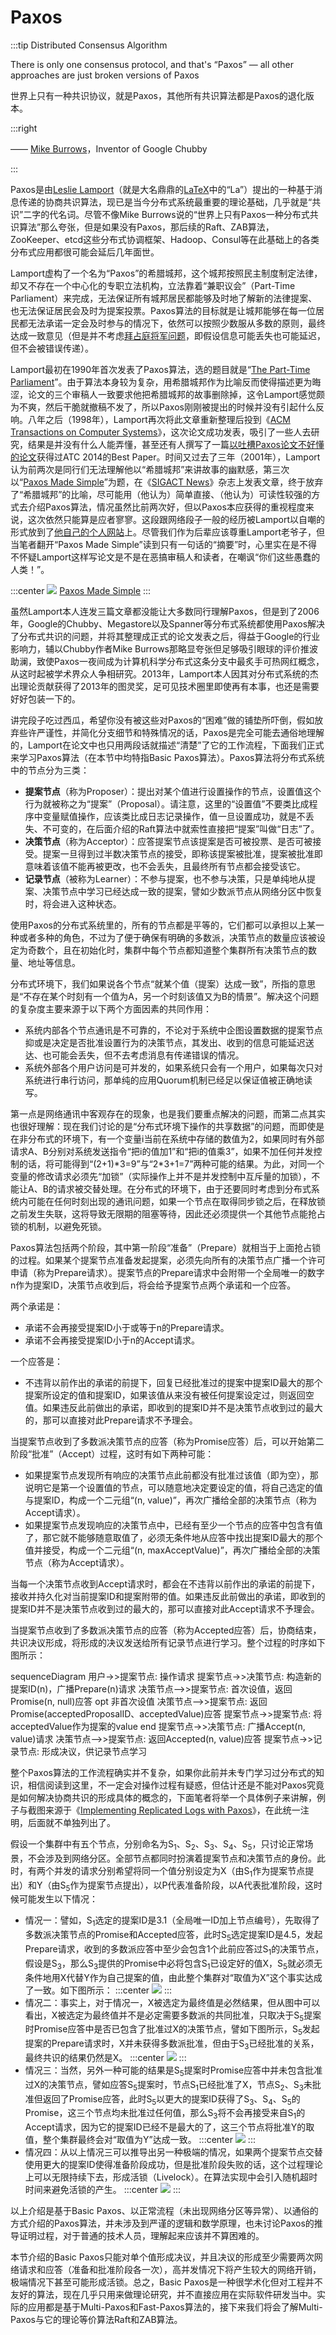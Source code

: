 # Paxos

:::tip Distributed Consensus Algorithm

There is only one consensus protocol, and that's “Paxos” — all other approaches are just broken versions of Paxos

世界上只有一种共识协议，就是Paxos，其他所有共识算法都是Paxos的退化版本。

:::right

—— [Mike Burrows](https://en.wikipedia.org/wiki/Michael_Burrows)，Inventor of Google Chubby

:::

Paxos是由[Leslie Lamport](https://en.wikipedia.org/wiki/Leslie_Lamport)（就是大名鼎鼎的[LaTeX](https://en.wikipedia.org/wiki/LaTeX)中的“La”）提出的一种基于消息传递的协商共识算法，现已是当今分布式系统最重要的理论基础，几乎就是“共识”二字的代名词。尽管不像Mike Burrows说的“世界上只有Paxos一种分布式共识算法”那么夸张，但是如果没有Paxos，那后续的Raft、ZAB算法，ZooKeeper、etcd这些分布式协调框架、Hadoop、Consul等在此基础上的各类分布式应用都很可能会延后几年面世。

Lamport虚构了一个名为“Paxos”的希腊城邦，这个城邦按照民主制度制定法律，却又不存在一个中心化的专职立法机构，立法靠着“兼职议会”（Part-Time Parliament）来完成，无法保证所有城邦居民都能够及时地了解新的法律提案、也无法保证居民会及时为提案投票。Paxos算法的目标就是让城邦能够在每一位居民都无法承诺一定会及时参与的情况下，依然可以按照少数服从多数的原则，最终达成一致意见（但是并不考虑[拜占庭将军问题](https://en.wikipedia.org/wiki/Byzantine_fault)，即假设信息可能丢失也可能延迟，但不会被错误传递）。

Lamport最初在1990年首次发表了Paxos算法，选的题目就是“[The Part-Time Parliament](https://lamport.azurewebsites.net/pubs/lamport-paxos.pdf)”。由于算法本身较为复杂，用希腊城邦作为比喻反而使得描述更为晦涩，论文的三个审稿人一致要求他把希腊城邦的故事删除掉，这令Lamport感觉颇为不爽，然后干脆就撤稿不发了，所以Paxos刚刚被提出的时候并没有引起什么反响。八年之后（1998年），Lamport再次将此文章重新整理后投到《[ACM Transactions on Computer Systems](https://dl.acm.org/journal/tocs)》，这次论文成功发表，吸引了一些人去研究，结果是并没有什么人能弄懂，甚至还有人撰写了一篇[以吐槽Paxos论文不好懂的论文](https://web.stanford.edu/~ouster/cgi-bin/papers/raft-atc14)获得过ATC 2014的Best Paper。时间又过去了三年（2001年），Lamport认为前两次是同行们无法理解他以“希腊城邦”来讲故事的幽默感，第三次以“[Paxos Made Simple](https://lamport.azurewebsites.net/pubs/paxos-simple.pdf)”为题，在《[SIGACT News](https://www.sigact.org/SIGACT_News/)》杂志上发表文章，终于放弃了“希腊城邦”的比喻，尽可能用（他认为）简单直接、（他认为）可读性较强的方式去介绍Paxos算法，情况虽然比前两次好，但以Paxos本应获得的重视程度来说，这次依然只能算是应者寥寥。这段跟网络段子一般的经历被Lamport以自嘲的形式放到了[他自己的个人网站](http://lamport.azurewebsites.net/pubs/pubs.html#lamport-paxos)上。尽管我们作为后辈应该尊重Lamport老爷子，但当笔者翻开“Paxos Made Simple”读到只有一句话的“摘要”时，心里实在是不得不怀疑Lamport这样写论文是不是在恶搞审稿人和读者，在嘲讽“你们这些愚蠢的人类！”。

:::center
![](./images/abstract.png)
[Paxos Made Simple](https://lamport.azurewebsites.net/pubs/paxos-simple.pdf)
:::

虽然Lamport本人连发三篇文章都没能让大多数同行理解Paxos，但是到了2006年，Google的Chubby、Megastore以及Spanner等分布式系统都使用Paxos解决了分布式共识的问题，并将其整理成正式的论文发表之后，得益于Google的行业影响力，辅以Chubby作者Mike Burrows那略显夸张但足够吸引眼球的评价推波助澜，致使Paxos一夜间成为计算机科学分布式这条分支中最炙手可热网红概念，从这时起被学术界众人争相研究。2013年，Lamport本人因其对分布式系统的杰出理论贡献获得了2013年的图灵奖，足可见技术圈里即使再有本事，也还是需要好好包装一下的。

讲完段子吃过西瓜，希望你没有被这些对Paxos的“困难”做的铺垫所吓倒，假如放弃些许严谨性，并简化分支细节和特殊情况的话，Paxos是完全可能去通俗地理解的，Lamport在论文中也只用两段话就描述“清楚”了它的工作流程，下面我们正式来学习Paxos算法（在本节中均特指Basic Paxos算法）。Paxos算法将分布式系统中的节点分为三类：

- **提案节点**（称为Proposer）：提出对某个值进行设置操作的节点，设置值这个行为就被称之为“提案”（Proposal）。请注意，这里的“设置值”不要类比成程序中变量赋值操作，应该类比成日志记录操作，值一旦设置成功，就是不丢失、不可变的，在后面介绍的Raft算法中就索性直接把“提案”叫做“日志”了。
- **决策节点**（称为Acceptor）：应答提案节点该提案是否可被投票、是否可被接受。提案一旦得到过半数决策节点的接受，即称该提案被批准，提案被批准即意味着该值不能再被更改，也不会丢失，且最终所有节点都会接受该它。
- **记录节点**（被称为Learner）：不参与提案，也不参与决策，只是单纯地从提案、决策节点中学习已经达成一致的提案，譬如少数派节点从网络分区中恢复时，将会进入这种状态。

使用Paxos的分布式系统里的，所有的节点都是平等的，它们都可以承担以上某一种或者多种的角色，不过为了便于确保有明确的多数派，决策节点的数量应该被设定为奇数个，且在初始化时，集群中每个节点都知道整个集群所有决策节点的数量、地址等信息。

分布式环境下，我们如果说各个节点“就某个值（提案）达成一致”，所指的意思是“不存在某个时刻有一个值为A，另一个时刻该值又为B的情景”。解决这个问题的复杂度主要来源于以下两个方面因素的共同作用：

- 系统内部各个节点通讯是不可靠的，不论对于系统中企图设置数据的提案节点抑或是决定是否批准设置行为的决策节点，其发出、收到的信息可能延迟送达、也可能会丢失，但不去考虑消息有传递错误的情况。
- 系统外部各个用户访问是可并发的，如果系统只会有一个用户，如果每次只对系统进行串行访问，那单纯的应用Quorum机制已经足以保证值被正确地读写。

第一点是网络通讯中客观存在的现象，也是我们要重点解决的问题，而第二点其实也很好理解：现在我们讨论的是“分布式环境下操作的共享数据”的问题，而即使是在非分布式的环境下，有一个变量i当前在系统中存储的数值为2，如果同时有外部请求A、B分别对系统发送指令“把i的值加1”和“把i的值乘3”，如果不加任何并发控制的话，将可能得到“(2+1)*3=9”与“2\*3+1=7”两种可能的结果。为此，对同一个变量的修改请求必须先“加锁”（实际操作上并不是并发控制中互斥量的加锁），不能让A、B的请求被交替处理。在分布式的环境下，由于还要同时考虑到分布式系统内可能在任何时刻出现的通讯问题，如果一个节点在取得同步锁之后，在释放锁之前发生失联，这将导致无限期的阻塞等待，因此还必须提供一个其他节点能抢占锁的机制，以避免死锁。

Paxos算法包括两个阶段，其中第一阶段“准备”（Prepare）就相当于上面抢占锁的过程。如果某个提案节点准备发起提案，必须先向所有的决策节点广播一个许可申请（称为Prepare请求）。提案节点的Prepare请求中会附带一个全局唯一的数字n作为提案ID，决策节点收到后，将会给予提案节点两个承诺和一个应答。

两个承诺是：

- 承诺不会再接受提案ID小于或等于n的Prepare请求。
- 承诺不会再接受提案ID小于n的Accept请求。

一个应答是：

- 不违背以前作出的承诺的前提下，回复已经批准过的提案中提案ID最大的那个提案所设定的值和提案ID，如果该值从来没有被任何提案设定过，则返回空值。如果违反此前做出的承诺，即收到的提案ID并不是决策节点收到过的最大的，那可以直接对此Prepare请求不予理会。

当提案节点收到了多数派决策节点的应答（称为Promise应答）后，可以开始第二阶段“批准”（Accept）过程，这时有如下两种可能：

- 如果提案节点发现所有响应的决策节点此前都没有批准过该值（即为空），那说明它是第一个设置值的节点，可以随意地决定要设定的值，将自己选定的值与提案ID，构成一个二元组“(n, value)”，再次广播给全部的决策节点（称为Accept请求）。
- 如果提案节点发现响应的决策节点中，已经有至少一个节点的应答中包含有值了，那它就不能够随意取值了，必须无条件地从应答中找出提案ID最大的那个值并接受，构成一个二元组“(n, maxAcceptValue)”，再次广播给全部的决策节点（称为Accept请求）。

当每一个决策节点收到Accept请求时，都会在不违背以前作出的承诺的前提下，接收并持久化对当前提案ID和提案附带的值。如果违反此前做出的承诺，即收到的提案ID并不是决策节点收到过的最大的，那可以直接对此Accept请求不予理会。

当提案节点收到了多数派决策节点的应答（称为Accepted应答）后，协商结束，共识决议形成，将形成的决议发送给所有记录节点进行学习。整个过程的时序如下图所示：

<mermaid style="margin-bottom: 0px">
sequenceDiagram
    用户->>提案节点: 操作请求
    提案节点->>决策节点: 构造新的提案ID(n)，广播Prepare(n)请求
    决策节点-->>提案节点: 首次设值，返回Promise(n, null)应答
	opt  非首次设值
		决策节点-->>提案节点: 返回Promise(acceptedProposalID、acceptedValue)应答
		提案节点->>提案节点: 将acceptedValue作为提案的value
	end
	提案节点->>决策节点: 广播Accept(n, value)请求
	决策节点-->>提案节点: 返回Accepted(n, value)应答
	提案节点->>记录节点: 形成决议，供记录节点学习
</mermaid>

整个Paxos算法的工作流程确实并不复杂，如果你此前并未专门学习过分布式的知识，相信阅读到这里，不一定会对操作过程有疑惑，但估计还是不能对Paxos究竟是如何解决协商共识的形成具体的概念的，下面笔者将举一个具体例子来讲解，例子与截图来源于《[Implementing Replicated Logs with Paxos](https://ongardie.net/static/raft/userstudy/paxos.pdf)》，在此统一注明，后面就不单独列出了。

假设一个集群中有五个节点，分别命名为S<sub>1</sub>、S<sub>2</sub>、S<sub>3</sub>、S<sub>4</sub>、S<sub>5</sub>，只讨论正常场景，不会涉及到网络分区。全部节点都同时扮演着提案节点和决策节点的身份。此时，有两个并发的请求分别希望将同一个值分别设定为X（由S<sub>1</sub>作为提案节点提出）和Y（由S<sub>5</sub>作为提案节点提出），以P代表准备阶段，以A代表批准阶段，这时候可能发生以下情况：

- 情况一：譬如，S<sub>1</sub>选定的提案ID是3.1（全局唯一ID加上节点编号），先取得了多数派决策节点的Promise和Accepted应答，此时S<sub>5</sub>选定提案ID是4.5，发起Prepare请求，收到的多数派应答中至少会包含1个此前应答过S<sub>1</sub>的决策节点，假设是S<sub>3</sub>，那么S<sub>3</sub>提供的Promise中必将包含S<sub>1</sub>已设定好的值X，S<sub>5</sub>就必须无条件地用X代替Y作为自己提案的值，由此整个集群对“取值为X”这个事实达成了一致。如下图所示：
:::center
![](./images/paxos1.png)
:::
- 情况二：事实上，对于情况一，X被选定为最终值是必然结果，但从图中可以看出，X被选定为最终值并不是必定需要多数派的共同批准，只取决于S<sub>5</sub>提案时Promise应答中是否已包含了批准过X的决策节点，譬如下图所示，S<sub>5</sub>发起提案的Prepare请求时，X并未获得多数派批准，但由于S<sub>3</sub>已经批准的关系，最终共识的结果仍然是X。
:::center
![](./images/paxos2.png)
:::
- 情况三：当然，另外一种可能的结果是S<sub>5</sub>提案时Promise应答中并未包含批准过X的决策节点，譬如应答S<sub>5</sub>提案时，节点S<sub>1</sub>已经批准了X，节点S<sub>2</sub>、S<sub>3</sub>未批准但返回了Promise应答，此时S<sub>5</sub>以更大的提案ID获得了S<sub>3</sub>、S<sub>4</sub>、S<sub>5</sub>的Promise，这三个节点均未批准过任何值，那么S<sub>3</sub>将不会再接受来自S<sub>1</sub>的Accept请求，因为它的提案ID已经不是最大的了，这三个节点将批准Y的取值，整个集群最终会对“取值为Y”达成一致。
:::center
![](./images/paxos3.png)
:::
- 情况四：从以上情况三可以推导出另一种极端的情况，如果两个提案节点交替使用更大的提案ID使得准备阶段成功，但是批准阶段失败的话，这个过程理论上可以无限持续下去，形成活锁（Livelock）。在算法实现中会引入随机超时时间来避免活锁的产生。
:::center
![](./images/paxos4.png)
:::

以上介绍是基于Basic Paxos、以正常流程（未出现网络分区等异常）、以通俗的方式介绍的Paxos算法，并未涉及到严谨的逻辑和数学原理，也未讨论Paxos的推导证明过程，对于普通的技术人员，理解起来应该并不算困难的。

本节介绍的Basic Paxos只能对单个值形成决议，并且决议的形成至少需要两次网络请求和应答（准备和批准阶段各一次），高并发情况下将产生较大的网络开销，极端情况下甚至可能形成活锁。总之，Basic Paxos是一种很学术化但对工程并不友好的算法，现在几乎只用来做理论研究，并不直接应用在实际软件研发当中。实际的应用都是基于Multi-Paxos和Fast-Paxos算法的，接下来我们将会了解Multi-Paxos与它的理论等价算法Raft和ZAB算法。

